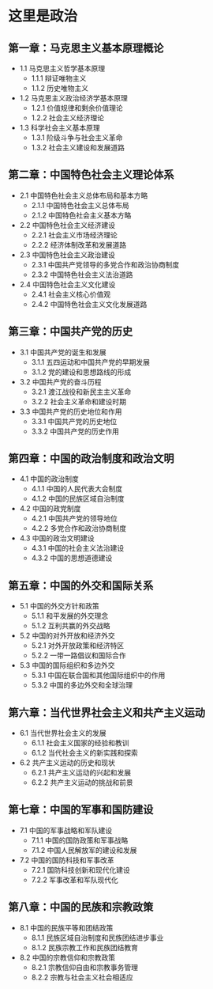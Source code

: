 # 这里是政治

## 第一章：马克思主义基本原理概论

- 1.1 马克思主义哲学基本原理
  - 1.1.1 辩证唯物主义
  - 1.1.2 历史唯物主义
- 1.2 马克思主义政治经济学基本原理
  - 1.2.1 价值规律和剩余价值理论
  - 1.2.2 社会主义经济理论
- 1.3 科学社会主义基本原理
  - 1.3.1 阶级斗争与社会主义革命
  - 1.3.2 社会主义建设和发展道路

## 第二章：中国特色社会主义理论体系

- 2.1 中国特色社会主义总体布局和基本方略
  - 2.1.1 中国特色社会主义总体布局
  - 2.1.2 中国特色社会主义基本方略
- 2.2 中国特色社会主义经济建设
  - 2.2.1 社会主义市场经济理论
  - 2.2.2 经济体制改革和发展道路
- 2.3 中国特色社会主义政治建设
  - 2.3.1 中国共产党领导的多党合作和政治协商制度
  - 2.3.2 中国特色社会主义法治道路
- 2.4 中国特色社会主义文化建设
  - 2.4.1 社会主义核心价值观
  - 2.4.2 中国特色社会主义文化发展道路

## 第三章：中国共产党的历史

- 3.1 中国共产党的诞生和发展
  - 3.1.1 五四运动和中国共产党的早期发展
  - 3.1.2 党的建设和思想路线的形成
- 3.2 中国共产党的奋斗历程
  - 3.2.1 渡江战役和新民主主义革命
  - 3.2.2 社会主义革命和建设时期
- 3.3 中国共产党的历史地位和作用
  - 3.3.1 中国共产党的历史地位
  - 3.3.2 中国共产党的历史作用

## 第四章：中国的政治制度和政治文明

- 4.1 中国的政治制度
  - 4.1.1 中国的人民代表大会制度
  - 4.1.2 中国的民族区域自治制度
- 4.2 中国的政党制度
  - 4.2.1 中国共产党的领导地位
  - 4.2.2 多党合作和政治协商制度
- 4.3 中国的政治文明建设
  - 4.3.1 中国的社会主义法治建设
  - 4.3.2 中国的思想道德建设

## 第五章：中国的外交和国际关系

- 5.1 中国的外交方针和政策
  - 5.1.1 和平发展的外交理念
  - 5.1.2 互利共赢的外交战略
- 5.2 中国的对外开放和经济外交
  - 5.2.1 对外开放政策和经济特区
  - 5.2.2 一带一路倡议和国际合作
- 5.3 中国的国际组织和多边外交
  - 5.3.1 中国在联合国和其他国际组织中的作用
  - 5.3.2 中国的多边外交和全球治理

## 第六章：当代世界社会主义和共产主义运动

- 6.1 当代世界社会主义的发展
  - 6.1.1 社会主义国家的经验和教训
  - 6.1.2 当代社会主义的新实践和探索
- 6.2 共产主义运动的历史和现状
  - 6.2.1 共产主义运动的兴起和发展
  - 6.2.2 共产主义运动的挑战和前景

## 第七章：中国的军事和国防建设

- 7.1 中国的军事战略和军队建设
  - 7.1.1 中国的国防政策和军事战略
  - 7.1.2 中国人民解放军的建设和发展
- 7.2 中国的国防科技和军事改革
  - 7.2.1 国防科技创新和现代化建设
  - 7.2.2 军事改革和军队现代化

## 第八章：中国的民族和宗教政策

- 8.1 中国的民族平等和团结政策
  - 8.1.1 民族区域自治制度和民族团结进步事业
  - 8.1.2 民族宗教工作和民族团结教育
- 8.2 中国的宗教信仰和宗教政策
  - 8.2.1 宗教信仰自由和宗教事务管理
  - 8.2.2 宗教与社会主义社会相适应

